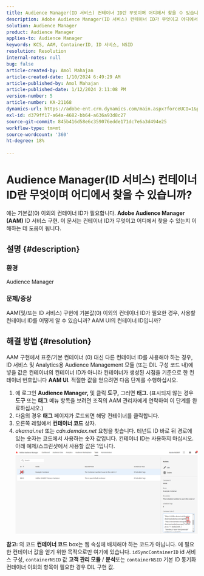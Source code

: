 ```yaml
---
title: Audience Manager(ID 서비스) 컨테이너 ID란 무엇이며 어디에서 찾을 수 있습니까?
description: Adobe Audience Manager(ID 서비스) 컨테이너 ID가 무엇이고 어디에서 찾을 수 있는지 알아봅니다. 이 문서에 지정된 단계를 따릅니다.
solution: Audience Manager
product: Audience Manager
applies-to: Audience Manager
keywords: KCS, AAM, ContainerID, ID 서비스, NSID
resolution: Resolution
internal-notes: null
bug: false
article-created-by: Amol Mahajan
article-created-date: 1/10/2024 6:49:29 AM
article-published-by: Amol Mahajan
article-published-date: 1/12/2024 2:11:08 PM
version-number: 5
article-number: KA-21168
dynamics-url: https://adobe-ent.crm.dynamics.com/main.aspx?forceUCI=1&pagetype=entityrecord&etn=knowledgearticle&id=b1703163-84af-ee11-a569-6045bd006b3d
exl-id: d379ff17-a64a-4682-bb64-a636a93d8c27
source-git-commit: 845b416d58e6c359076edde171dc7e6a3d494e25
workflow-type: tm+mt
source-wordcount: '360'
ht-degree: 18%

---
```


# Audience Manager(ID 서비스) 컨테이너 ID란 무엇이며 어디에서 찾을 수 있습니까?


에는 기본값(0) 이외의 컨테이너 ID가 필요합니다. <b>Adobe Audience Manager (AAM)</b> ID 서비스 구현. 이 문서는 컨테이너 ID가 무엇이고 어디에서 찾을 수 있는지 이해하는 데 도움이 됩니다.

## 설명 {#description}


### <b>환경</b>

Audience Manager



### <b>문제/증상</b>

AAM(및/또는 ID 서비스) 구현에 기본값(0) 이외의 컨테이너 ID가 필요한 경우, 사용할 컨테이너 ID를 어떻게 알 수 있습니까? AAM UI의 컨테이너 ID입니까?


## 해결 방법 {#resolution}


AAM 구현에서 표준/기본 컨테이너 (0) 대신 다른 컨테이너 ID를 사용해야 하는 경우, ID 서비스 및 Analytics용 Audience Management 모듈 (또는 DIL 구성 코드 내)에 넣을 값은 컨테이너의 컨테이너 ID가 아니라 컨테이너가 생성된 시점을 기준으로 한 컨테이너 번호입니다 <b>AAM UI</b>. 적절한 값을 얻으려면 다음 단계를 수행하십시오.

1. 에 로그인 <b>Audience Manager, </b>및 클릭 <b>도구,</b> 그러면 <b>태그. </b>(표시되지 않는 경우 <b>도구</b> 또는 <b>태그</b> 메뉴 항목을 보려면 조직의 AAM 관리자에게 연락하여 이 단계를 완료하십시오.)
2. 다음의 경우 <b>태그</b> 페이지가 로드되면 해당 컨테이너를 클릭합니다.
3. 오른쪽 레일에서 <b>컨테이너 코드</b> 상자.
4. *akamai.net* 또는 *cdn.demdex.net* 요청을 찾습니다. 테넌트 ID 바로 뒤 경로에 있는 숫자는 코드에서 사용하는 숫자 값입니다. 컨테이너 ID는 사용하지 마십시오. 아래 예제/스크린샷에서 사용할 값은 1입니다.    ![](assets/4768ad75-347c-ed11-81ac-6045bd006a22.png)


<b>참고: </b>의 코드 <b>컨테이너 코드</b> box는 웹 속성에 배치해야 하는 코드가 아닙니다. 에 필요한 컨테이너 값을 얻기 위한 목적으로만 여기에 있습니다. `idSyncContainerID` id 서비스 구성, `containerNSID` 값 <b>고객 관리 모듈</b> / <b>분석</b>또는 `containerNSID` 기본 ID 동기화 컨테이너 이외의 항목이 필요한 경우 DIL 구현 값.

<b> </b>
